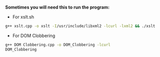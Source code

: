 **Sometimes you will need this to run the program:**

- For xslt.sh
```bash
g++ xslt.cpp -o xslt -I/usr/include/libxml2 -lcurl -lxml2 && ./xslt
```
- For DOM Clobbering
```bash
g++ DOM Clobbering.cpp -o DOM_Clobbering -lcurl
DOM_Clobbering
```
  
